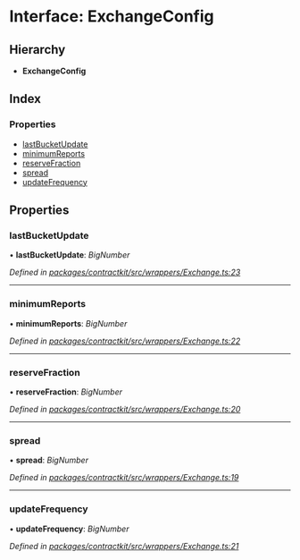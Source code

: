 # Interface: ExchangeConfig

## Hierarchy

* **ExchangeConfig**

## Index

### Properties

* [lastBucketUpdate](_wrappers_exchange_.exchangeconfig.md#lastbucketupdate)
* [minimumReports](_wrappers_exchange_.exchangeconfig.md#minimumreports)
* [reserveFraction](_wrappers_exchange_.exchangeconfig.md#reservefraction)
* [spread](_wrappers_exchange_.exchangeconfig.md#spread)
* [updateFrequency](_wrappers_exchange_.exchangeconfig.md#updatefrequency)

## Properties

###  lastBucketUpdate

• **lastBucketUpdate**: *BigNumber*

*Defined in [packages/contractkit/src/wrappers/Exchange.ts:23](https://github.com/celo-org/celo-monorepo/blob/master/packages/contractkit/src/wrappers/Exchange.ts#L23)*

___

###  minimumReports

• **minimumReports**: *BigNumber*

*Defined in [packages/contractkit/src/wrappers/Exchange.ts:22](https://github.com/celo-org/celo-monorepo/blob/master/packages/contractkit/src/wrappers/Exchange.ts#L22)*

___

###  reserveFraction

• **reserveFraction**: *BigNumber*

*Defined in [packages/contractkit/src/wrappers/Exchange.ts:20](https://github.com/celo-org/celo-monorepo/blob/master/packages/contractkit/src/wrappers/Exchange.ts#L20)*

___

###  spread

• **spread**: *BigNumber*

*Defined in [packages/contractkit/src/wrappers/Exchange.ts:19](https://github.com/celo-org/celo-monorepo/blob/master/packages/contractkit/src/wrappers/Exchange.ts#L19)*

___

###  updateFrequency

• **updateFrequency**: *BigNumber*

*Defined in [packages/contractkit/src/wrappers/Exchange.ts:21](https://github.com/celo-org/celo-monorepo/blob/master/packages/contractkit/src/wrappers/Exchange.ts#L21)*
